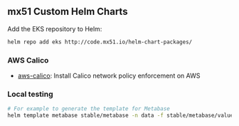
## mx51 Custom Helm Charts

Add the EKS repository to Helm:

```sh
helm repo add eks http://code.mx51.io/helm-chart-packages/
```

### AWS Calico

* [aws-calico](stable/aws-calico): Install Calico network policy enforcement on AWS

### Local testing

```sh
# For example to generate the template for Metabase
helm template metabase stable/metabase -n data -f stable/metabase/values.yaml --set serviceAccount.create=true
```
